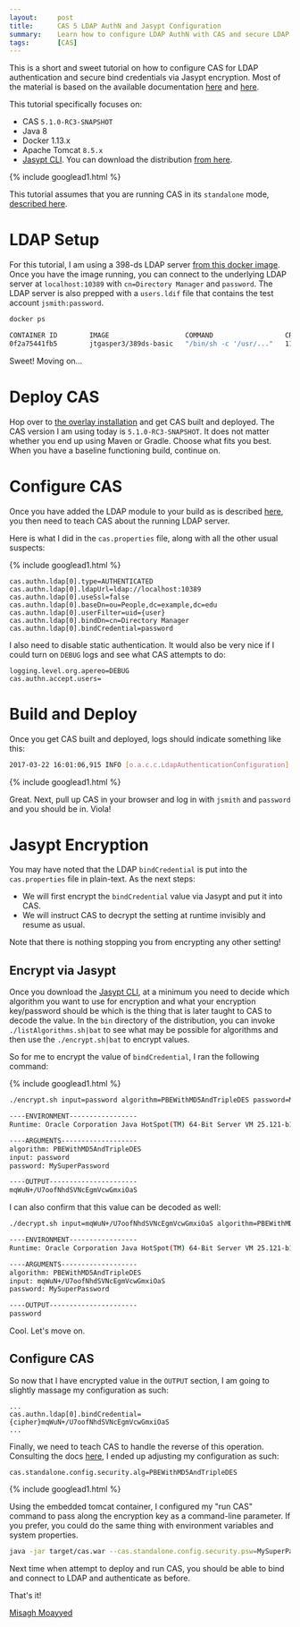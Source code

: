 ```yaml
---
layout:     post
title:      CAS 5 LDAP AuthN and Jasypt Configuration
summary:    Learn how to configure LDAP AuthN with CAS and secure LDAP credentials via Jasypt.
tags:       [CAS]
---
```


This is a short and sweet tutorial on how to configure CAS for LDAP authentication and secure bind credentials via Jasypt encryption.
Most of the material is based on the available documentation [here](https://apereo.github.io/cas/5.1.x/installation/Configuration-Properties-Security.html) and [here](https://apereo.github.io/cas/5.1.x/installation/LDAP-Authentication.html).

This tutorial specifically focuses on:

- CAS `5.1.0-RC3-SNAPSHOT`
- Java 8
- Docker 1.13.x
- Apache Tomcat `8.5.x`
- [Jasypt CLI](http://www.jasypt.org/cli.html). You can download the distribution [from here](http://www.jasypt.org/download.html).

{% include googlead1.html  %}

This tutorial assumes that you are running CAS in its `standalone` mode, [described here](https://apereo.github.io/cas/5.1.x/installation/Configuration-Server-Management.html).

# LDAP Setup

For this tutorial, I am using a 398-ds LDAP server [from this docker image](https://github.com/jtgasper3/docker-images/tree/master/389-ds).
Once you have the image running, you can connect to the underlying LDAP server at `localhost:10389` with `cn=Directory Manager` and `password`. The LDAP server is also prepped with a `users.ldif` file that contains the test account `jsmith:password`.

```bash
docker ps

CONTAINER ID        IMAGE                   COMMAND                  CREATED             STATUS              PORTS                    NAMES
0f2a75441fb5        jtgasper3/389ds-basic   "/bin/sh -c '/usr/..."   11 days ago         Up 6 minutes        0.0.0.0:10389->389/tcp   ldap-server
```

Sweet! Moving on...

# Deploy CAS

Hop over to [the overlay installation](https://apereo.github.io/cas/5.1.x/installation/Maven-Overlay-Installation.html) and get CAS built and deployed. The CAS version I am using today is `5.1.0-RC3-SNAPSHOT`. It does not matter whether you end up using Maven or Gradle. Choose what fits you best. When you have a baseline functioning build, continue on.

# Configure CAS

Once you have added the LDAP module to your build as is described [here](https://apereo.github.io/cas/5.1.x/installation/LDAP-Authentication.html), you then need to teach CAS about the running LDAP server.

Here is what I did in the `cas.properties` file, along with all the other usual suspects:

{% include googlead1.html  %}

```
cas.authn.ldap[0].type=AUTHENTICATED
cas.authn.ldap[0].ldapUrl=ldap://localhost:10389
cas.authn.ldap[0].useSsl=false
cas.authn.ldap[0].baseDn=ou=People,dc=example,dc=edu
cas.authn.ldap[0].userFilter=uid={user}
cas.authn.ldap[0].bindDn=cn=Directory Manager
cas.authn.ldap[0].bindCredential=password
```

I also need to disable static authentication. It would also be very nice if I could turn on `DEBUG` logs and see what CAS attempts to do:

```properties
logging.level.org.apereo=DEBUG
cas.authn.accept.users=
```

# Build and Deploy

Once you get CAS built and deployed, logs should indicate something like this:

```bash
2017-03-22 16:01:06,915 INFO [o.a.c.c.LdapAuthenticationConfiguration] - <Ldap authentication for [LdapAuthenticationHandler] is to chain principal resolvers via [[org.apereo.cas.authentication.principal.resolvers.ChainingPrincipalResolver@1452f4cb[chain=[org.apereo.cas.authentication.principal.resolvers.PersonDirectoryPrincipalResolver@1b7c5e6a[returnNullIfNoAttributes=false,principalAttributeName=<null>], org.apereo.cas.authentication.principal.resolvers.EchoingPrincipalResolver@6824495c[]]]]] for attribute resolution>
```

{% include googlead1.html  %}

Great. Next, pull up CAS in your browser and log in with `jsmith` and `password` and you should be in. Viola!

# Jasypt Encryption

You may have noted that the LDAP `bindCredential` is put into the `cas.properties` file in plain-text. As the next steps:

- We will first encrypt the `bindCredential` value via Jasypt and put it into CAS.
- We will instruct CAS to decrypt the setting at runtime invisibly and resume as usual.

Note that there is nothing stopping you from encrypting any other setting!

## Encrypt via Jasypt

Once you download the [Jasypt CLI](http://www.jasypt.org/cli.html), at a minimum you need to decide which algorithm you want to use for encryption and what your encryption key/password should be which is the thing that is later taught to CAS to decode the value. In the `bin` directory of the distribution, you can invoke `./listAlgorithms.sh|bat` to see what may be possible for algorithms and then use the `./encrypt.sh|bat` to encrypt values.

So for me to encrypt the value of `bindCredential`, I ran the following command:

{% include googlead1.html  %}

```bash
./encrypt.sh input=password algorithm=PBEWithMD5AndTripleDES password=MySuperPassword

----ENVIRONMENT-----------------
Runtime: Oracle Corporation Java HotSpot(TM) 64-Bit Server VM 25.121-b13 

----ARGUMENTS-------------------
algorithm: PBEWithMD5AndTripleDES
input: password
password: MySuperPassword

----OUTPUT----------------------
mqWuN+/U7oofNhdSVNcEgmVcwGmxiOaS
```

I can also confirm that this value can be decoded as well:

```bash
./decrypt.sh input=mqWuN+/U7oofNhdSVNcEgmVcwGmxiOaS algorithm=PBEWithMD5AndTripleDES password=MySuperPassword

----ENVIRONMENT-----------------
Runtime: Oracle Corporation Java HotSpot(TM) 64-Bit Server VM 25.121-b13 

----ARGUMENTS-------------------
algorithm: PBEWithMD5AndTripleDES
input: mqWuN+/U7oofNhdSVNcEgmVcwGmxiOaS
password: MySuperPassword

----OUTPUT----------------------
password
```

Cool. Let's move on.

## Configure CAS

So now that I have encrypted value in the `OUTPUT` section, I am going to slightly massage my configuration as such:

```
...
cas.authn.ldap[0].bindCredential={cipher}mqWuN+/U7oofNhdSVNcEgmVcwGmxiOaS
...
```

Finally, we need to teach CAS to handle the reverse of this operation. Consulting the docs [here](https://apereo.github.io/cas/5.1.x/installation/Configuration-Properties-Security.html), I ended up adjusting my configuration as such:

```properties
cas.standalone.config.security.alg=PBEWithMD5AndTripleDES
```

{% include googlead1.html  %}

Using the embedded tomcat container, I configured my "run CAS" command to pass along the encryption key as a command-line parameter. If you prefer, you could do the same thing with environment variables and system properties.

```bash
java -jar target/cas.war --cas.standalone.config.security.psw=MySuperPassword
```

Next time when attempt to deploy and run CAS, you should be able to bind and connect to LDAP and authenticate as before.

That's it!

[Misagh Moayyed](https://fawnoos.com)
